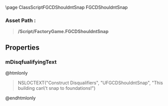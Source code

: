 \page ClassScriptFGCDShouldntSnap FGCDShouldntSnap
### Asset Path :
<b><blockquote>/Script/FactoryGame.FGCDShouldntSnap</blockquote></b>
## Properties

### mDisqfualifyingText
@htmlonly
<blockquote>NSLOCTEXT("Construct Disqualifiers", "UFGCDShouldntSnap", "This building can\'t snap to foundations!")</blockquote>
@endhtmlonly

